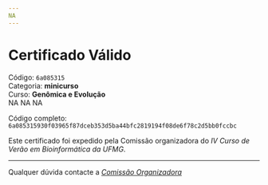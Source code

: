 ```yaml
---
NA
---
```


# Certificado Válido

Código: `6a085315`<br>
Categoria: **minicurso**<br>
Curso: **Genômica e Evolução**<br>
NA
NA
NA


Código completo: `6a085315930f03965f87dceb353d5ba44bfc2819194f08de6f78c2d5bb0fccbc`


Este certificado foi expedido pela Comissão organizadora do *IV Curso de Verão em Bioinformática da UFMG*.

----

Qualquer dúvida contacte a [_Comissão Organizadora_](<mailto:cursobioinfoufmg@gmail.com$subject=[Certificados]>)

